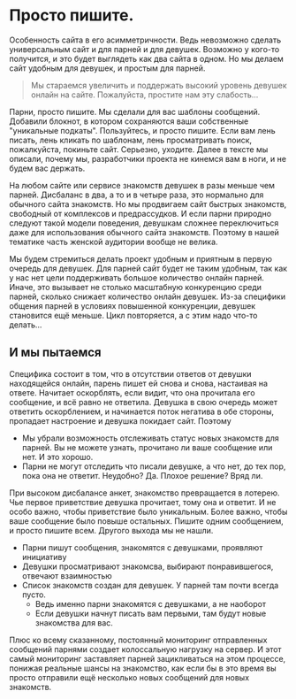 # Просто пишите.

Особенность сайта в его асимметричности. Ведь невозможно сделать универсальным сайт и для 
парней и для девушек. Возможно у кого-то получится, и это будет выглядеть как два сайта в одном. 
Но мы делаем сайт удобным для девушек, и простым для парней.

> Мы стараемся увеличить и поддержать высокий уровень девушек онлайн на сайте. Пожалуйста, простите нам эту слабость...

Парни, просто пишите. Мы сделали для вас шаблоны сообщений. Добавили блокнот, в котором сохраняются ваши собственные "уникальные подкаты". 
Пользуйтесь, и просто пишите. Если вам лень писать, лень кликать по шаблонам, лень просматривать поиск, пожалкуйста, покиньте сайт. 
Серьезно, уходите. Далее в тексте мы описали, почему мы, разработчики проекта не кинемся вам в ноги, и не будем вас держать. 

На любом сайте или сервисе знакомств девушек в разы меньше чем парней. Дисбаланс в два, а то и в четыре раза, это нормально для обычного сайта знакомств.
Но мы продвигаем сайт быстрых знакомств, свободный от комплексов и предрассудков. И если парни природно следуют такой модели поведения, 
девушкам сложнее переключиться даже для использования обычного сайта знакомств. Поэтому в нашей тематике часть женской аудитории вообще не велика.

Мы будем стремиться делать проект удобным и приятным в первую очередь для девушек. Для парней сайт
будет не таким удобным, так как у нас нет цели поддерживать большое количество онлайн парней. 
Иначе, это вызывает не столько масштабную конкуренцию среди парней, сколько снижает количество онлайн девушек. 
Из-за специфики общения парней в условиях повышенной конкуренции, девушек становится ещё меньше. 
Цикл повторяется, а с этим надо что-то делать...

## И мы пытаемся

Специфика состоит в том, что в отсутствии ответов от девушки находящейся онлайн, парень пишет ей снова и снова, настаивая на ответе. 
Начитает оскорблять, если видит, что она прочитала его сообщение, и всё равно не ответила. Девушка в свою очередь может ответить оскорблением,
и начинается поток негатива в обе стороны, пропадает настроение и девушка покидает сайт. Поэтому  

* Мы убрали возможность отслеживать статус новых знакомств для парней. Вы не можете узнать, прочитано ли ваше сообщение или нет. И это хорошо.
* Парни не могут отследить что писали девушке, а что нет, до тех пор, пока она не ответит. Неудобно? Да. Плохое решение? Вряд ли.  

При высоком дисбалансе анкет, знакомство превращается в лотерею. Чье первое приветствие девушка прочитает, тому она и ответит. 
И не особо важно, чтобы приветствие было уникальным. Более важно, чтобы ваше сообщение было повыше остальных. Пишите одним сообщением, и просто пишите всем.
Другого выхода мы не нашли. 

* Парни пишут сообщения, знакомятся с девушками, проявляют инициативу
* Девушки просматривают знакомсва, выбирают понравившегося, отвечают взаимностью
* Список знакомств создан для девушек. У парней там почти всегда пусто. 
    * Ведь именно парни знакомятся с девушками, а не наоборот
    * Если девушки начнут писать вам первыми, там будут новые знакомства для вас.

Плюс ко всему сказанному, постоянный мониторинг отправленных сообщений парнями создает колоссальную нагрузку на сервер. 
И этот самый мониторинг заставляет парней зацикливаться на этом процессе, понижая реальные шансы на знакомство, 
как если бы в это время вы просто отправили ещё несколько новых сообщений для новых знакомств. 

